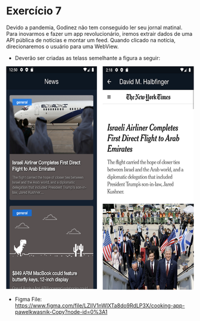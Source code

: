 # Exercício 7 

Devido a pandemia, Godinez não tem conseguido ler seu jornal matinal.
Para inovarmos e fazer um app revolucionário, iremos extrair dados de uma API pública de notícias e montar um feed. 
Quando clicado na notícia, direcionaremos o usuário para uma WebView.

- Deverão ser criadas as telass semelhante a figura a seguir:
<img src="telas_exercicio.png"  width="650" height="600">

- Figma File: https://www.figma.com/file/LZlIV1nWlXTa8do9RdLP3X/cooking-app-pawelkwasnik-Copy?node-id=0%3A1
